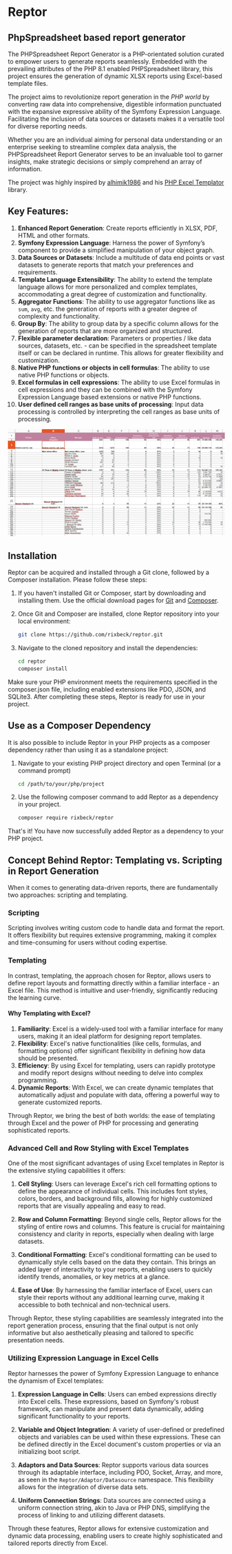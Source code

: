 # Reptor
## PhpSpreadsheet based report generator


The PHPSpreadsheet Report Generator is a PHP-orientated solution curated to empower users to generate reports seamlessly. Embedded with the prevailing attributes of the PHP 8.1 enabled PHPSpreadsheet library, this project ensures the generation of dynamic XLSX reports using Excel-based template files.

The project aims to revolutionize report generation in the _PHP world_ by converting raw data into comprehensive, digestible information punctuated with the expansive expressive ability of the Symfony Expression Language. Facilitating the inclusion of data sources or datasets makes it a versatile tool for diverse reporting needs.

Whether you are an individual aiming for personal data understanding or an enterprise seeking to streamline complex data analysis, the PHPSpreadsheet Report Generator serves to be an invaluable tool to garner insights, make strategic decisions or simply comprehend an array of information.

The project was highly inspired by [alhimik1986](https://github.com/alhimik1986) and his [PHP Excel Templator](https://github.com/alhimik1986/php-excel-templator) library.

## Key Features:

1. **Enhanced Report Generation**: Create reports efficiently in XLSX, PDF, HTML and other formats.
2. **Symfony Expression Language**: Harness the power of Symfony’s component to provide a simplified manipulation of your object graph.
3. **Data Sources or Datasets**: Include a multitude of data end points or vast datasets to generate reports that match your preferences and requirements.
4. **Template Language Extensibility**: The ability to extend the template language allows for more personalized and complex templates, accommodating a great degree of customization and functionality.
5. **Aggregator Functions**: The ability to use aggregator functions like as `sum`, `avg`, etc. the generation of reports with a greater degree of complexity and functionality.
6. **Group By**: The ability to group data by a specific column allows for the generation of reports that are more organized and structured.
7. **Flexible parameter declaration**: Parameters or properties / like data sources, datasets, etc. - can be specified in the spreadsheet template itself or can be declared in runtime. This allows for greater flexibility and customization.
8. **Native PHP functions or objects in cell formulas**: The ability to use native PHP functions or objects.
9. **Excel formulas in cell expressions**: The ability to use Excel formulas in cell expressions and they can be combined with the Symfony Expression Language based extensions or native PHP functions.
10. **User defined cell ranges as base units of processing**: Input data processing is controlled by interpreting the cell ranges as base units of processing.


![img-1.png](docs%2Fimg-1.png)

## Installation

Reptor can be acquired and installed through a Git clone, followed by a Composer installation. Please follow these steps:

1. If you haven't installed Git or Composer, start by downloading and installing them. Use the official download pages for [Git](https://git-scm.com/downloads) and [Composer](https://getcomposer.org/download/).

2. Once Git and Composer are installed, clone Reptor repository into your local environment:

    ```bash
    git clone https://github.com/rixbeck/reptor.git
    ```
   
3. Navigate to the cloned repository and install the dependencies:

    ```bash
    cd reptor
    composer install
    ```

Make sure your PHP environment meets the requirements specified in the composer.json file, including enabled extensions like PDO, JSON, and SQLite3.
After completing these steps, Reptor is ready for use in your project.

## Use as a Composer Dependency

It is also possible to include Reptor in your PHP projects as a composer dependency rather than using it as a standalone project:

1. Navigate to your existing PHP project directory and open Terminal (or a command prompt)

    ```bash
    cd /path/to/your/php/project
    ```

2. Use the following composer command to add Reptor as a dependency in your project.

    ```bash
    composer require rixbeck/reptor
    ```

That's it! You have now successfully added Reptor as a dependency to your PHP project.

Concept Behind Reptor: Templating vs. Scripting in Report Generation
--------------------------------------------------------------------

When it comes to generating data-driven reports, there are fundamentally two approaches: scripting and templating.

### Scripting

Scripting involves writing custom code to handle data and format the report. It offers flexibility but requires extensive programming, making it complex and time-consuming for users without coding expertise.

### Templating

In contrast, templating, the approach chosen for Reptor, allows users to define report layouts and formatting directly within a familiar interface - an Excel file. This method is intuitive and user-friendly, significantly reducing the learning curve.

#### Why Templating with Excel?

1.  **Familiarity**: Excel is a widely-used tool with a familiar interface for many users, making it an ideal platform for designing report templates.
2.  **Flexibility**: Excel's native functionalities (like cells, formulas, and formatting options) offer significant flexibility in defining how data should be presented.
3.  **Efficiency**: By using Excel for templating, users can rapidly prototype and modify report designs without needing to delve into complex programming.
4.  **Dynamic Reports**: With Excel, we can create dynamic templates that automatically adjust and populate with data, offering a powerful way to generate customized reports.

Through Reptor, we bring the best of both worlds: the ease of templating through Excel and the power of PHP for processing and generating sophisticated reports.

### Advanced Cell and Row Styling with Excel Templates

One of the most significant advantages of using Excel templates in Reptor is the extensive styling capabilities it offers:

1.  **Cell Styling**: Users can leverage Excel's rich cell formatting options to define the appearance of individual cells. This includes font styles, colors, borders, and background fills, allowing for highly customized reports that are visually appealing and easy to read.

2.  **Row and Column Formatting**: Beyond single cells, Reptor allows for the styling of entire rows and columns. This feature is crucial for maintaining consistency and clarity in reports, especially when dealing with large datasets.

3.  **Conditional Formatting**: Excel's conditional formatting can be used to dynamically style cells based on the data they contain. This brings an added layer of interactivity to your reports, enabling users to quickly identify trends, anomalies, or key metrics at a glance.

4.  **Ease of Use**: By harnessing the familiar interface of Excel, users can style their reports without any additional learning curve, making it accessible to both technical and non-technical users.


Through Reptor, these styling capabilities are seamlessly integrated into the report generation process, ensuring that the final output is not only informative but also aesthetically pleasing and tailored to specific presentation needs.

### Utilizing Expression Language in Excel Cells

Reptor harnesses the power of Symfony Expression Language to enhance the dynamism of Excel templates:

1.  **Expression Language in Cells**: Users can embed expressions directly into Excel cells. These expressions, based on Symfony's robust framework, can manipulate and present data dynamically, adding significant functionality to your reports.

2.  **Variable and Object Integration**: A variety of user-defined or predefined objects and variables can be used within these expressions. These can be defined directly in the Excel document's custom properties or via an initializing boot script.

3.  **Adaptors and Data Sources**: Reptor supports various data sources through its adaptable interface, including PDO, Socket, Array, and more, as seen in the `Reptor/Adaptor/Datasource` namespace. This flexibility allows for the integration of diverse data sets.

4.  **Uniform Connection Strings**: Data sources are connected using a uniform connection string, akin to Java or PHP DNS, simplifying the process of linking to and utilizing different datasets.


Through these features, Reptor allows for extensive customization and dynamic data processing, enabling users to create highly sophisticated and tailored reports directly from Excel.


